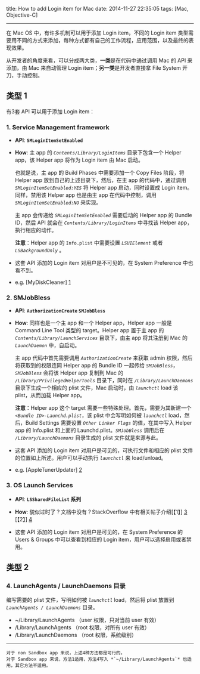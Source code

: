 title: How to add Login item for Mac
date: 2014-11-27 22:35:05
tags: [Mac, Objective-C]

---

在 Mac OS 中，有许多机制可以用于添加 Login item，不同的 Login item 类型需要用不同的方式来添加，每种方式都有自己的工作流程，应用范围，以及最终的表现效果。

从开发者的角度来看，可以分成两大类，**一类**是在代码中通过调用 Mac 的 API 来添加，由 Mac 来自动管理 Login item；**另一类**是开发者直接拿 File System 开刀，手动控制。

<!--more-->

## 类型 1

有3套 API 可以用于添加 Login item：

### 1. Service Management framework

* **API**: **`SMLoginItemSetEnabled`**

* **How**: 主 app 的 *`Contents/Library/LoginItems`* 目录下包含一个 Helper app，该 Helper app 将作为 Login item 由 Mac 启动。

	也就是说，主 app 的 Build Phases 中需要添加一个 Copy Files 阶段，将 Helper app 放到自己的上述目录下，然后，在主 app 的代码中，通过调用 *`SMLoginItemSetEnabled:YES`* 将 Helper app 启动，同时设置成 Login item。同样，禁用该 Helper app 也是由主 app 在代码中控制，调用 *`SMLoginItemSetEnabled:NO`* 来实现。
	
	主 app 会传递给 *`SMLoginItemSetEnabled`* 需要启动的 Helper app 的 Bundle ID，然后 API 就会在 *`Contents/Library/LoginItems`* 中寻找该 Helper app，执行相应的动作。

	**注意**：Helper app 的 `Info.plist` 中需要设置 *`LSUIElement`* 或者 *`LSBackgroundOnly`* 。

* 这套 API 添加的 Login item 对用户是不可见的，在 System Preference 中也看不到。

* e.g. [MyDiskCleaner] [1]

### 2. SMJobBless

* **API**: **`AuthorizationCreate` `SMJobBless`**

* **How**: 同样也是一个主 app 和一个 Helper app，Helper app 一般是 Command Line Tool 类型的 target。Helper app 置于主 app 的 *`Contents/Library/LaunchServices`* 目录下，由主 app 将其注册到 Mac 的 *`LaunchDaemon`* 中，自启动。

	主 app 代码中首先需要调用 *`AuthorizationCreate`* 来获取 admin 权限，然后将获取到的权限连同 Helper app 的 Bundle ID 一起传给 *`SMJobBless`*，*`SMJobBless`* 会将该 Helper app 复制到 Mac 的 *`/Library/PrivilegedHelperTools`* 目录下，同时在 *`/Library/LaunchDaemons`* 目录下生成一个相应的 plist 文件，Mac 启动时，由 *`launchctl`* load 该 plist，从而加载 Helper app。
	
	**注意**：Helper app 这个 target 需要一些特殊处理。首先，需要为其新建一个 *`<Bundle ID>-Launchd.plist`*，该 plist 中会写明如何被 *`launchctl`* load，然后，Build Settings 需要设置 *`Other Linker Flags`* 的值，在其中写入 Helper app 的 Info.plist 和上面的 Launchd.plist。*`SMJobBless`* 调用后在 *`/Library/LaunchDaemons`* 目录生成的 plist 文件就是来源与此。

* 这套 API 添加的 Login item 对用户是可见的，可执行文件和相应的 plist 文件的位置如上所述。用户可以手动执行 *`launchctl`* 来 load/unload。

* e.g. [AppleTunerUpdater] [2]

### 3. OS Launch Services

* **API**: **`LSSharedFileList` 系列**

* **How**: 貌似过时了？文档中没有？StackOverflow 中有相关帖子介绍[【1】] [3] [【2】] [4]

* 这套 API 添加的 Login item 对用户是可见的，在 System Preference 的 Users & Groups 中可以查看到相应的 Login item，用户可以选择启用或者禁用。


## 类型 2

### 4. LaunchAgents / LaunchDaemons 目录

编写需要的 plist 文件，写明如何被 *`launchctl`* load，然后将 plist 放置到 *`LaunchAgents / LaunchDaemons`* 目录。

* ~/Library/LaunchAgents	（user 权限，只对当前 user 有效）
* /Library/LaunchAgents		（root 权限，对所有 user 有效）
* /Library/LaunchDaemons	（root 权限，系统级别）

---

	对于 non Sandbox app 来说，上述4种方法都是可行的。
	对于 Sandbox app 来说，方法1适用，方法4写入 *`~/Library/LaunchAgents`* 也适用，其它方法不适用。


[1]: https://github.com/wzqcongcong/MyDiskCleaner
[2]: https://github.com/wzqcongcong/AppleTunerUpdater
[3]: http://stackoverflow.com/questions/5449135/how-can-a-cocoa-application-add-itself-as-a-global-login-item
[4]: http://stackoverflow.com/questions/14889956/launch-cocoa-application-for-all-users-during-login
